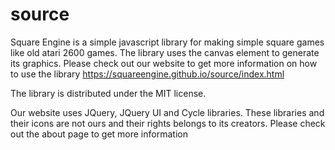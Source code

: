 # source
Square Engine is a simple javascript library for making simple square games like old atari 2600 games.
The library uses the canvas element to generate its graphics.
Please check out our website to get more information on how to use the library
https://squareengine.github.io/source/index.html

The library is distributed under the MIT license.

Our website uses JQuery, JQuery UI and Cycle libraries.
These libraries and their icons are not ours and their rights belongs to its creators.
Please check out the about page to get more information
